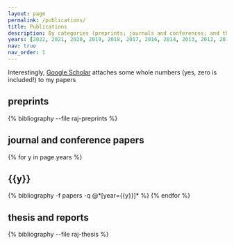 ```yaml
---
layout: page
permalink: /publications/
title: Publications
description: By categories (preprints; journals and conferences; and thesis and reports) in reversed chronological order.
years: [2022, 2021, 2020, 2019, 2018, 2017, 2016, 2014, 2013, 2012, 2011]
nav: true
nav_order: 1
---
```

Interestingly, [Google Scholar](https://scholar.google.com/citations?hl=en&user=GH4f3-sAAAAJ&view_op=list_works&sortby=pubdate) attaches some whole numbers (yes, zero is included!) to my papers

<!-- _pages/publications.md -->
## preprints

<div class="publications">

{% bibliography --file raj-preprints %}

</div>

## journal and conference papers

<div class="publications">

{% for y in page.years %}
  <h2 class="year">{{y}}</h2>
  {% bibliography -f papers -q @*[year={{y}}]* %}
{% endfor %}


</div>

## thesis and reports

<div class="publications">

{% bibliography --file raj-thesis %}

</div>
